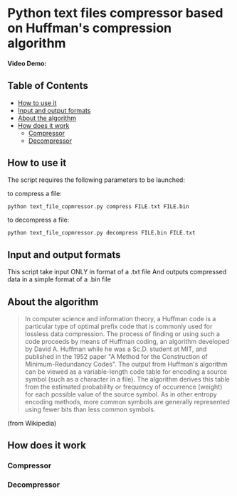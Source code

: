 # Python text files compressor based on Huffman's compression algorithm
#### Video Demo:  <URL HERE>
## Table of Contents

* [How to use it](#how-to-use-it)
* [Input and output formats](#input-and-output-formats)
* [About the algorithm](#about-the-algorithm)
* [How does it work](#how-does-it-work)
  * [Compressor](#compressor)
  * [Decompressor](#decompressor)

## How to use it
The script requires the following parameters to be launched: 

 to compress a file:
 ```
 python text_file_copmressor.py compress FILE.txt FILE.bin
```
to decompress a file:
 ```
 python text_file_copmressor.py decompress FILE.bin FILE.txt
```
## Input and output formats
This script take input ONLY in format of a .txt file
And outputs compressed data in a simple format of a .bin file

## About the algorithm
> In computer science and information theory, a Huffman code is a particular type of optimal prefix code that is commonly used for lossless data compression. The process of finding or using such a code proceeds by means of Huffman coding, an algorithm developed by David A. Huffman while he was a Sc.D. student at MIT, and published in the 1952 paper "A Method for the Construction of Minimum-Redundancy Codes". The output from Huffman's algorithm can be viewed as a variable-length code table for encoding a source symbol (such as a character in a file). The algorithm derives this table from the estimated probability or frequency of occurrence (weight) for each possible value of the source symbol. As in other entropy encoding methods, more common symbols are generally represented using fewer bits than less common symbols. 
 
(from Wikipedia)
 
## How does it work
### Compressor

### Decompressor

